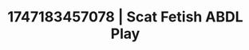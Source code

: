 ---
categories:
- Vocal tease
- Vore fantasy
- Queer kinks
- Erotic silhouette
- Modest MILF
image: /assets/images/1747183457078.jpg
layout: post
seo:
  description: Featured content with high-quality Scat Fetish, ABDL Play. HD images
    available.
  keywords: Scat Fetish, ABDL Play
  og_image: /assets/images/1747183457078.jpg
  schema_type: VisualArtwork
tags:
- ABDL Play
- Scat Fetish
- '#1747183457078'
title: 1747183457078 | Scat Fetish ABDL Play
---